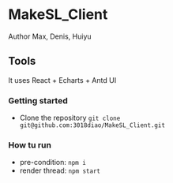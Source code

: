 # MakeSL_Client
Author Max, Denis, Huiyu
## Tools
It uses React + Echarts + Antd UI

### Getting started
- Clone the repository
`git clone git@github.com:3018diao/MakeSL_Client.git`

### How tu run
* pre-condition: `npm i`
* render thread: `npm start`

